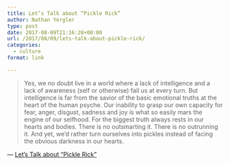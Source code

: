 ```yaml
---
title: Let’s Talk about “Pickle Rick”
author: Nathan Yergler
type: post
date: 2017-08-09T21:16:28+00:00
url: /2017/08/09/lets-talk-about-pickle-rick/
categories:
  - culture
format: link

---
```

> Yes, we no doubt live in a world where a lack of intelligence and a lack of awareness (self or otherwise) fail us at every turn. But intelligence is far from the savior of the basic emotional truths at the heart of the human psyche. Our inability to grasp our own capacity for fear, anger, disgust, sadness and joy is what so easily mars the engine of our selfhood. For the biggest truth always rests in our hearts and bodies. There is no outsmarting it. There is no outrunning it. And yet, we&#8217;d rather turn ourselves into pickles instead of facing the obvious darkness in our hearts.

&#8212; <a href="http://birthmoviesdeath.com/2017/08/08/film-crit-hulk-smash-lets-talk-about-pickle-rick" target="_blank" rel="noopener">Let&#8217;s Talk about &#8220;Pickle Rick&#8221;</a>